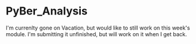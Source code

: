 # PyBer_Analysis

I'm currenlty gone on Vacation, but would like to still work on this week's module. I'm submitting it unfinished, but will work on it when I get back. 
